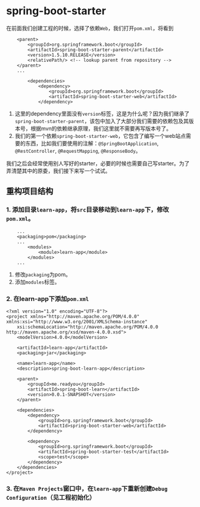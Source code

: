 # spring-boot-starter
在前面我们创建工程的时候，选择了依赖`Web`，我们打开`pom.xml`，将看到
```
	<parent>
		<groupId>org.springframework.boot</groupId>
		<artifactId>spring-boot-starter-parent</artifactId>
		<version>1.5.10.RELEASE</version>
		<relativePath/> <!-- lookup parent from repository -->
	</parent>
	...
	
		<dependencies>
    		<dependency>
    			<groupId>org.springframework.boot</groupId>
    			<artifactId>spring-boot-starter-web</artifactId>
    		</dependency>
```

1. 这里的dependency里面没有`version`标签，这是为什么呢？因为我们继承了`spring-boot-starter-parent`，该包中加入了大部分我们需要的依赖包及其版本号，根据mvn的依赖继承原理，我们这里就不需要再写版本号了。
1. 我们的第一个依赖`spring-boot-starter-web`，它包含了编写一个web站点需要的东西，比如我们要使用的注解：`@SpringBootApplication`, `@RestController`, `@RequestMapping`, `@ResponseBody`。

我们之后会经常使用别人写好的starter，必要的时候也需要自己写starter。为了弄清楚其中的原委，我们接下来写一个试试。

## 重构项目结构
### 1. 添加目录`learn-app`，将`src`目录移动到`learn-app`下，修改`pom.xml`。

```
    ...
	<packaging>pom</packaging>
    ...
    	<modules>
    		<module>learn-app</module>
    	</modules>
    ...
```
1. 修改`packaging`为pom。
2. 添加`modules`标签。

### 2. 在learn-app下添加`pom.xml`
```
<?xml version="1.0" encoding="UTF-8"?>
<project xmlns="http://maven.apache.org/POM/4.0.0" xmlns:xsi="http://www.w3.org/2001/XMLSchema-instance"
	xsi:schemaLocation="http://maven.apache.org/POM/4.0.0 http://maven.apache.org/xsd/maven-4.0.0.xsd">
	<modelVersion>4.0.0</modelVersion>

	<artifactId>learn-app</artifactId>
	<packaging>jar</packaging>

	<name>learn-app</name>
	<description>spring-boot-learn-app</description>

	<parent>
		<groupId>me.readyou</groupId>
		<artifactId>spring-boot-learn</artifactId>
		<version>0.0.1-SNAPSHOT</version>
	</parent>

	<dependencies>
		<dependency>
			<groupId>org.springframework.boot</groupId>
			<artifactId>spring-boot-starter-web</artifactId>
		</dependency>

		<dependency>
			<groupId>org.springframework.boot</groupId>
			<artifactId>spring-boot-starter-test</artifactId>
			<scope>test</scope>
		</dependency>
	</dependencies>
</project>
```

### 3. 在`Maven Projects`窗口中，在`learn-app`下重新创建`Debug Configuration`（见工程初始化）
